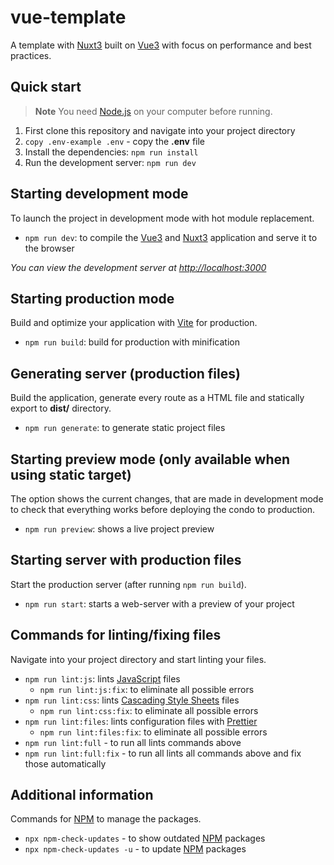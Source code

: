 # vue-template

A template with [Nuxt3](https://github.com/nuxt) built on [Vue3](https://github.com/vuejs/vue) with focus on performance and best practices.

## Quick start

> **Note**
> You need [Node.js](https://github.com/nodejs) on your computer before running.

1. First clone this repository and navigate into your project directory
2. `copy .env-example .env` - copy the **.env** file
3. Install the dependencies: `npm run install`
4. Run the development server: `npm run dev`

## Starting development mode

To launch the project in development mode with hot module replacement.

- `npm run dev`: to compile the [Vue3](https://github.com/vuejs/vue) and [Nuxt3](https://github.com/nuxt/framework) application and serve it to the browser

_You can view the development server at <http://localhost:3000>_

## Starting production mode

Build and optimize your application with [Vite](https://github.com/vitejs/vite) for production.

- `npm run build`: build for production with minification

## Generating server (production files)

Build the application, generate every route as a HTML file and statically export to **dist/** directory.

- `npm run generate`: to generate static project files

## Starting preview mode (only available when using **static** target)

The option shows the current changes, that are made in development mode to check that everything works before deploying the condo to production.

- `npm run preview`: shows a live project preview

## Starting server with production files

Start the production server (after running `npm run build`).

- `npm run start`: starts a web-server with a preview of your project

## Commands for linting/fixing files

Navigate into your project directory and start linting your files.

- `npm run lint:js`: lints [JavaScript](https://www.javascript.com) files
  - `npm run lint:js:fix`: to eliminate all possible errors
- `npm run lint:css`: lints [Cascading Style Sheets](https://developer.mozilla.org/en-US/docs/Web/CSS) files
  - `npm run lint:css:fix`: to eliminate all possible errors
- `npm run lint:files`: lints configuration files with [Prettier](https://github.com/prettier/prettier)
  - `npm run lint:files:fix`: to eliminate all possible errors
- `npm run lint:full` - to run all lints commands above
- `npm run lint:full:fix` - to run all lints all commands above and fix those automatically

## Additional information

Commands for [NPM](https://www.npmjs.com) to manage the packages.

- `npx npm-check-updates` - to show outdated [NPM](https://www.npmjs.com) packages
- `npx npm-check-updates -u` - to update [NPM](https://www.npmjs.com) packages
